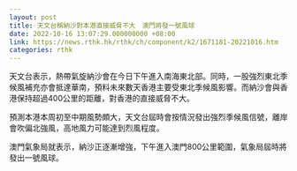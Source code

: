 ```yaml
---
layout: post
title: 天文台稱納沙對本港直接威脅不大　澳門將發一號風球
date: 2022-10-16 13:07:29.000000000 +08:00
link: https://news.rthk.hk/rthk/ch/component/k2/1671181-20221016.htm
categories: rthk
---
```


天文台表示，熱帶氣旋納沙會在今日下午進入南海東北部。同時，一股強烈東北季候風補充亦會抵達華南，預料未來數天香港主要受東北季候風影響。而納沙會與香港保持超過400公里的距離，對香港的直接威脅不大。

預測本港本周初至中期風勢頗大，天文台屆時會按情況發出強烈季候風信號，離岸會吹偏北強風，高地風力可能達到烈風程度。

澳門氣象局就表示，納沙正逐漸增強，下午進入澳門800公里範圍，氣象局屆時將發出一號風球。
